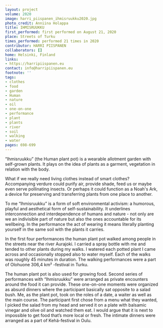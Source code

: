 ```yaml
---
layout: project
volume: 2020
image: harri_piispanen_ihmisruukku2020.jpg
photo_credit: Anniina Holappa
title: IHMISRUUKKU
first_performed: first performed on August 21, 2020
place: Streets of Turku
times_performed: performed 21 times in 2020
contributor: HARRI PIISPANEN
collaborators: []
home: Helsinki, Finland
links:
- https://harripiispanen.eu
contact: info@harripiispanen.eu
footnote: ''
tags:
- clothes
- food
- garden
- Human
- nature
- oil
- one-on-one
- performance
- plant
- plants
- river
- soil
- walking
- water
pages: 698-699
---
```



“Ihmisruukku” (the Human plant pot) is a wearable allotment garden with self-grown plants. It plays on the idea of plants as a garment, vegetation in relation with the body. 

What if we really need living clothes instead of smart clothes? Accompanying verdure could purify air, provide shade, feed us or maybe even serve pollinating insects. Or perhaps it could function as a Noah's Ark, a device for preserving and transferring plants from one place to another.

To me “Ihmisruukku” is a form of soft environmental activism: a humorous, playful and aesthetical form of self-sustainability. It underlines interconnection and interdependence of humans and nature - not only are we an indivisible part of nature but also the ones accountable for its wellbeing. In the performance the act of wearing it means literally planting yourself in the same soil with the plants it carries.

In the first four performances the human plant pot walked among people in the streets near the river Aurajoki. I carried a spray bottle with me and tended to other plants during my walks. I watered each potted plant I came across and occasionally stopped also to water myself. Each of the walks was roughly 45 minutes in duration. The walking performances were a part of Olohuone 306,4 km² -festival in Turku.

The human plant pot is also used for growing food. Second series of performances with “Ihmisruukku” were arranged as private encounters around the food it can provide. These one-on-one moments were organized as absurd dinners where the participant basically sat opposite to a salad bush. Me, as the plant pot, took on the roles of a date, a waiter as well as the main course. The participant first chose from a menu what they wanted, I picked the salad from my head and served it on a plate with balsamic vinegar and olive oil and watched them eat. I would argue that it is next to impossible to get food that’s more local or fresh. The intimate dinners were arranged as a part of Kehä-festival in Oulu.
